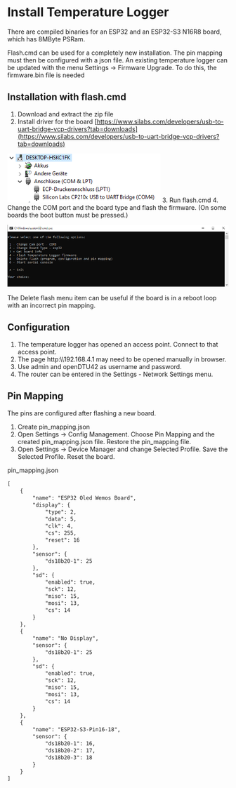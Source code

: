 # Install Temperature Logger

There are compiled binaries for an ESP32 and an ESP32-S3 N16R8 board, which has 8MByte PSRam.

Flash.cmd can be used for a completely new installation. The pin mapping must then be configured with a json file. An existing temperature logger can be updated with the menu Settings -> Firmware Upgrade. To do this, the firmware.bin file is needed

## Installation with flash.cmd

1. Download and extract the zip file
2. Install driver for the board [https://www.silabs.com/developers/usb-to-uart-bridge-vcp-drivers?tab=downloads](https://www.silabs.com/developers/usb-to-uart-bridge-vcp-drivers?tab=downloads)

![DeviceManager](../docs/pics/device-manager.png)
3. Run flash.cmd
4. Change the COM port and the board type and flash the firmware. (On some boards the boot button must be pressed.)

![Install](../docs/pics/install.png)

The Delete flash menu item can be useful if the board is in a reboot loop with an incorrect pin mapping.

## Configuration

1. The temperature logger has opened an access point. Connect to that access point.
2. The page http:\\\192.168.4.1 may need to be opened manually in browser.
3. Use admin and openDTU42 as username and password.
4. The router can be entered in the Settings - Network Settings menu.

## Pin Mapping

The pins are configured after flashing a new board.

1. Create pin_mapping.json
2. Open Settings -> Config Management. Choose Pin Mapping and the created pin_mapping.json file. Restore the pin_mapping file.
3. Open Settings -> Device Manager and change Selected Profile. Save the Selected Profile. Reset the board.

pin_mapping.json

```
[
    {
        "name": "ESP32 Oled Wemos Board",
        "display": {
            "type": 2,
            "data": 5,
            "clk": 4,
            "cs": 255,
            "reset": 16
        },
        "sensor": {
            "ds18b20-1": 25
        },
        "sd": {
            "enabled": true,
            "sck": 12,
            "miso": 15,
            "mosi": 13,
            "cs": 14
        }
    },
    {
        "name": "No Display",
        "sensor": {
            "ds18b20-1": 25
        },
        "sd": {
            "enabled": true,
            "sck": 12,
            "miso": 15,
            "mosi": 13,
            "cs": 14
        }
    },
    {
        "name": "ESP32-S3-Pin16-18",
        "sensor": {
            "ds18b20-1": 16,
            "ds18b20-2": 17,
            "ds18b20-3": 18
        }
    }
]

```
